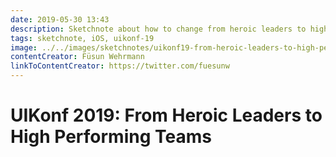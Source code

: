 ```yaml
---
date: 2019-05-30 13:43
description: Sketchnote about how to change from heroic leaders to high performing teams from UIKonf 2019
tags: sketchnote, iOS, uikonf-19
image: ../../images/sketchnotes/uikonf19-from-heroic-leaders-to-high-performing-teams-small.jpg
contentCreator: Füsun Wehrmann
linkToContentCreator: https://twitter.com/fuesunw
---
```


# UIKonf 2019: From Heroic Leaders to High Performing Teams

